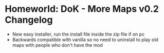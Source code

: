 # Homeworld: DoK - More Maps v0.2 Changelog
- New easy installer, run the install file inside the zip file if on pc
- Backwards compatible with vanilla so no need to uninstall to play old maps with people who don't have the mod
